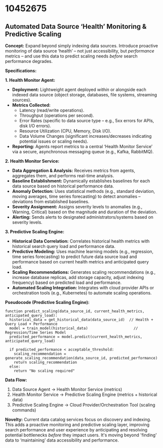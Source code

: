 # 10452675

## Automated Data Source ‘Health’ Monitoring & Predictive Scaling

**Concept:** Expand beyond simply indexing data sources. Introduce proactive monitoring of data source ‘health’ – not just accessibility, but *performance* metrics – and use this data to predict scaling needs *before* search performance degrades.

**Specifications:**

**1. Health Monitor Agent:**

*   **Deployment:** Lightweight agent deployed *within* or alongside each indexed data source (object storage, databases, file systems, streaming sources).
*   **Metrics Collected:**
    *   Latency (read/write operations).
    *   Throughput (operations per second).
    *   Error Rates (specific to data source type – e.g., 5xx errors for APIs, disk I/O errors).
    *   Resource Utilization (CPU, Memory, Disk I/O).
    *   Data Volume Changes (significant increases/decreases indicating potential issues or scaling needs).
*   **Reporting:** Agents report metrics to a central ‘Health Monitor Service’ via a secure, asynchronous messaging queue (e.g., Kafka, RabbitMQ).

**2. Health Monitor Service:**

*   **Data Aggregation & Analysis:** Receives metrics from agents, aggregates them, and performs real-time analysis.
*   **Baseline Establishment:** Dynamically establishes baselines for each data source based on historical performance data.
*   **Anomaly Detection:** Uses statistical methods (e.g., standard deviation, moving averages, time series forecasting) to detect anomalies – deviations from established baselines.
*   **Severity Assignment:** Assigns severity levels to anomalies (e.g., Warning, Critical) based on the magnitude and duration of the deviation.
*   **Alerting:** Sends alerts to designated administrators/systems based on severity levels.

**3. Predictive Scaling Engine:**

*   **Historical Data Correlation:** Correlates historical health metrics with historical search query load and performance data.
*   **Predictive Modeling:** Uses machine learning models (e.g., regression, time series forecasting) to predict future data source load and performance based on current health metrics and anticipated query load.
*   **Scaling Recommendations:** Generates scaling recommendations (e.g., increase database replicas, add storage capacity, adjust indexing frequency) based on predicted load and performance.
*   **Automated Scaling Integration:** Integrates with cloud provider APIs or orchestration tools (e.g., Kubernetes) to automate scaling operations.

**Pseudocode (Predictive Scaling Engine):**

```
function predict_scaling(data_source_id, current_health_metrics, anticipated_query_load):
  historical_data = get_historical_data(data_source_id)  // Health + Query Load + Performance
  model = train_model(historical_data)                     // Regression/Time Series Model
  predicted_performance = model.predict(current_health_metrics, anticipated_query_load)
  
  if predicted_performance < acceptable_threshold:
    scaling_recommendation = generate_scaling_recommendation(data_source_id, predicted_performance)
    return scaling_recommendation
  else:
    return "No scaling required"
```

**Data Flow:**

1.  Data Source Agent → Health Monitor Service (metrics)
2.  Health Monitor Service → Predictive Scaling Engine (metrics + historical data)
3.  Predictive Scaling Engine → Cloud Provider/Orchestration Tool (scaling commands)

**Novelty:** Current data catalog services focus on discovery and indexing. This adds a proactive monitoring and predictive scaling layer, improving search performance and user experience by anticipating and resolving potential bottlenecks *before* they impact users. It's moving beyond 'finding' data to ‘maintaining’ data accessibility and performance.